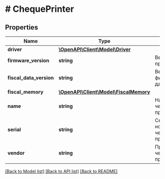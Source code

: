 # # ChequePrinter

## Properties

Name | Type | Description | Notes
------------ | ------------- | ------------- | -------------
**driver** | [**\OpenAPI\Client\Model\Driver**](Driver.md) |  | [optional]
**firmware_version** | **string** | Версия прошивки | [optional]
**fiscal_data_version** | **string** | Версия фискальных данных | [optional]
**fiscal_memory** | [**\OpenAPI\Client\Model\FiscalMemory**](FiscalMemory.md) |  | [optional]
**name** | **string** | Наименование чекового принтера | [optional]
**serial** | **string** | Серийный номер чекового принтера | [optional]
**vendor** | **string** | Производитель чекового принтера | [optional]

[[Back to Model list]](../../README.md#models) [[Back to API list]](../../README.md#endpoints) [[Back to README]](../../README.md)
